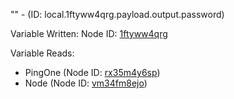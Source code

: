 "" - (ID: local.1ftyww4qrg.payload.output.password)

Variable Written:
Node ID: [1ftyww4qrg](../nodes/1ftyww4qrg.md)

Variable Reads:
* PingOne (Node ID: [rx35m4y6sp](../nodes/rx35m4y6sp.md))
* Node (Node ID: [vm34fm8ejo](../nodes/vm34fm8ejo.md))
